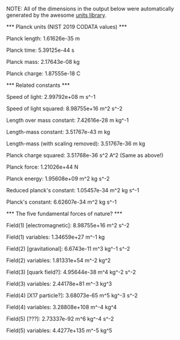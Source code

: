 NOTE: All of the dimensions in the output below were automatically generated by the awesome [units library](https://github.com/nholthaus/units).

*** Planck units (NIST 2019 CODATA values) ***

Planck length: 1.61626e-35 m

Planck time: 5.39125e-44 s

Planck mass: 2.17643e-08 kg

Planck charge: 1.87555e-18 C


*** Related constants ***

Speed of light: 2.99792e+08 m s^-1

Speed of light squared: 8.98755e+16 m^2 s^-2

Length over mass constant: 7.42616e-28 m kg^-1

Length-mass constant: 3.51767e-43 m kg

Length-mass (with scaling removed): 3.51767e-36 m kg

Planck charge squared: 3.51768e-36 s^2 A^2 (Same as above!)

Planck force: 1.21026e+44 N

Planck energy: 1.95608e+09 m^2 kg s^-2

Reduced planck's constant: 1.05457e-34 m^2 kg s^-1

Planck's constant: 6.62607e-34 m^2 kg s^-1


*** The five fundamental forces of nature? ***


Field(1) [electromagnetic]: 8.98755e+16 m^2 s^-2

Field(1) variables: 1.34659e+27 m^-1 kg


Field(2) [gravitational]: 6.6743e-11 m^3 kg^-1 s^-2

Field(2) variables: 1.81331e+54 m^-2 kg^2


Field(3) [quark field?]: 4.95644e-38 m^4 kg^-2 s^-2

Field(3) variables: 2.44178e+81 m^-3 kg^3


Field(4) [X17 particle?]: 3.68073e-65 m^5 kg^-3 s^-2

Field(4) variables: 3.28808e+108 m^-4 kg^4


Field(5) [???]: 2.73337e-92 m^6 kg^-4 s^-2

Field(5) variables: 4.4277e+135 m^-5 kg^5


